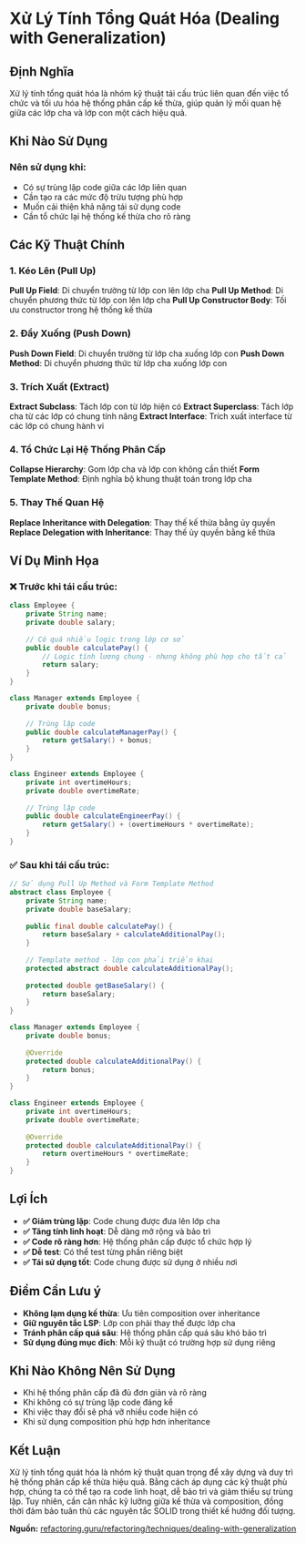 # **Xử Lý Tính Tổng Quát Hóa (Dealing with Generalization)**

## **Định Nghĩa**
Xử lý tính tổng quát hóa là nhóm kỹ thuật tái cấu trúc liên quan đến việc tổ chức và tối ưu hóa hệ thống phân cấp kế thừa, giúp quản lý mối quan hệ giữa các lớp cha và lớp con một cách hiệu quả.

## **Khi Nào Sử Dụng**

### **Nên sử dụng khi:**
- Có sự trùng lặp code giữa các lớp liên quan
- Cần tạo ra các mức độ trừu tượng phù hợp
- Muốn cải thiện khả năng tái sử dụng code
- Cần tổ chức lại hệ thống kế thừa cho rõ ràng

## **Các Kỹ Thuật Chính**

### **1. Kéo Lên (Pull Up)**
**Pull Up Field**: Di chuyển trường từ lớp con lên lớp cha
**Pull Up Method**: Di chuyển phương thức từ lớp con lên lớp cha
**Pull Up Constructor Body**: Tối ưu constructor trong hệ thống kế thừa

### **2. Đẩy Xuống (Push Down)**
**Push Down Field**: Di chuyển trường từ lớp cha xuống lớp con
**Push Down Method**: Di chuyển phương thức từ lớp cha xuống lớp con

### **3. Trích Xuất (Extract)**
**Extract Subclass**: Tách lớp con từ lớp hiện có
**Extract Superclass**: Tách lớp cha từ các lớp có chung tính năng
**Extract Interface**: Trích xuất interface từ các lớp có chung hành vi

### **4. Tổ Chức Lại Hệ Thống Phân Cấp**
**Collapse Hierarchy**: Gom lớp cha và lớp con không cần thiết
**Form Template Method**: Định nghĩa bộ khung thuật toán trong lớp cha

### **5. Thay Thế Quan Hệ**
**Replace Inheritance with Delegation**: Thay thế kế thừa bằng ủy quyền
**Replace Delegation with Inheritance**: Thay thế ủy quyền bằng kế thừa

## **Ví Dụ Minh Họa**

### **❌ Trước khi tái cấu trúc:**
```java
class Employee {
    private String name;
    private double salary;
    
    // Có quá nhiều logic trong lớp cơ sở
    public double calculatePay() {
        // Logic tính lương chung - nhưng không phù hợp cho tất cả
        return salary;
    }
}

class Manager extends Employee {
    private double bonus;
    
    // Trùng lặp code
    public double calculateManagerPay() {
        return getSalary() + bonus;
    }
}

class Engineer extends Employee {
    private int overtimeHours;
    private double overtimeRate;
    
    // Trùng lặp code
    public double calculateEngineerPay() {
        return getSalary() + (overtimeHours * overtimeRate);
    }
}
```

### **✅ Sau khi tái cấu trúc:**
```java
// Sử dụng Pull Up Method và Form Template Method
abstract class Employee {
    private String name;
    private double baseSalary;
    
    public final double calculatePay() {
        return baseSalary + calculateAdditionalPay();
    }
    
    // Template method - lớp con phải triển khai
    protected abstract double calculateAdditionalPay();
    
    protected double getBaseSalary() {
        return baseSalary;
    }
}

class Manager extends Employee {
    private double bonus;
    
    @Override
    protected double calculateAdditionalPay() {
        return bonus;
    }
}

class Engineer extends Employee {
    private int overtimeHours;
    private double overtimeRate;
    
    @Override
    protected double calculateAdditionalPay() {
        return overtimeHours * overtimeRate;
    }
}
```

## **Lợi Ích**

- **✅ Giảm trùng lặp**: Code chung được đưa lên lớp cha
- **✅ Tăng tính linh hoạt**: Dễ dàng mở rộng và bảo trì
- **✅ Code rõ ràng hơn**: Hệ thống phân cấp được tổ chức hợp lý
- **✅ Dễ test**: Có thể test từng phần riêng biệt
- **✅ Tái sử dụng tốt**: Code chung được sử dụng ở nhiều nơi

## **Điểm Cần Lưu ý**

- **Không lạm dụng kế thừa**: Ưu tiên composition over inheritance
- **Giữ nguyên tắc LSP**: Lớp con phải thay thế được lớp cha
- **Tránh phân cấp quá sâu**: Hệ thống phân cấp quá sâu khó bảo trì
- **Sử dụng đúng mục đích**: Mỗi kỹ thuật có trường hợp sử dụng riêng

## **Khi Nào Không Nên Sử Dụng**

- Khi hệ thống phân cấp đã đủ đơn giản và rõ ràng
- Khi không có sự trùng lặp code đáng kể
- Khi việc thay đổi sẽ phá vỡ nhiều code hiện có
- Khi sử dụng composition phù hợp hơn inheritance

## **Kết Luận**

Xử lý tính tổng quát hóa là nhóm kỹ thuật quan trọng để xây dựng và duy trì hệ thống phân cấp kế thừa hiệu quả. Bằng cách áp dụng các kỹ thuật phù hợp, chúng ta có thể tạo ra code linh hoạt, dễ bảo trì và giảm thiểu sự trùng lặp. Tuy nhiên, cần cân nhắc kỹ lưỡng giữa kế thừa và composition, đồng thời đảm bảo tuân thủ các nguyên tắc SOLID trong thiết kế hướng đối tượng.

**Nguồn:** [refactoring.guru/refactoring/techniques/dealing-with-generalization](https://refactoring.guru/refactoring/techniques/dealing-with-generalization)